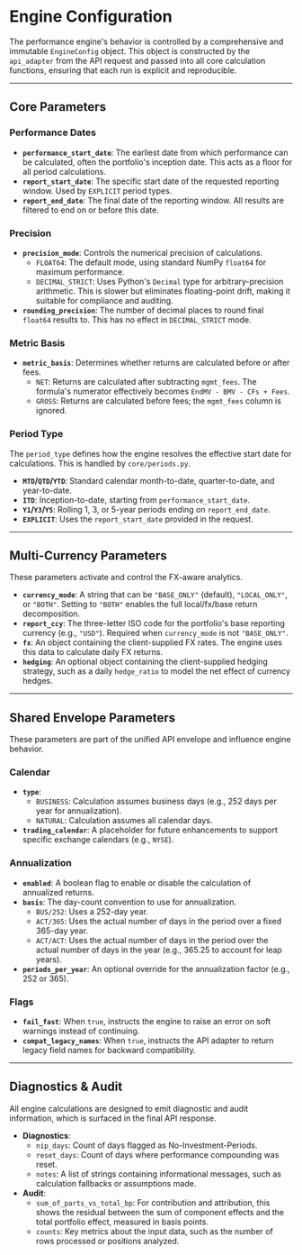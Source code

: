 # Engine Configuration

The performance engine's behavior is controlled by a comprehensive and immutable `EngineConfig` object. This object is constructed by the `api_adapter` from the API request and passed into all core calculation functions, ensuring that each run is explicit and reproducible.

---

## Core Parameters

### Performance Dates

-   **`performance_start_date`**: The earliest date from which performance can be calculated, often the portfolio's inception date. This acts as a floor for all period calculations.
-   **`report_start_date`**: The specific start date of the requested reporting window. Used by `EXPLICIT` period types.
-   **`report_end_date`**: The final date of the reporting window. All results are filtered to end on or before this date.

### Precision

-   **`precision_mode`**: Controls the numerical precision of calculations.
    -   `FLOAT64`: The default mode, using standard NumPy `float64` for maximum performance.
    -   `DECIMAL_STRICT`: Uses Python's `Decimal` type for arbitrary-precision arithmetic. This is slower but eliminates floating-point drift, making it suitable for compliance and auditing.
-   **`rounding_precision`**: The number of decimal places to round final `float64` results to. This has no effect in `DECIMAL_STRICT` mode.

### Metric Basis

-   **`metric_basis`**: Determines whether returns are calculated before or after fees.
    -   `NET`: Returns are calculated after subtracting `mgmt_fees`. The formula's numerator effectively becomes `EndMV - BMV - CFs + Fees`.
    -   `GROSS`: Returns are calculated before fees; the `mgmt_fees` column is ignored.

### Period Type

The `period_type` defines how the engine resolves the effective start date for calculations. This is handled by `core/periods.py`.
-   **`MTD`/`QTD`/`YTD`**: Standard calendar month-to-date, quarter-to-date, and year-to-date.
-   **`ITD`**: Inception-to-date, starting from `performance_start_date`.
-   **`Y1`/`Y3`/`Y5`**: Rolling 1, 3, or 5-year periods ending on `report_end_date`.
-   **`EXPLICIT`**: Uses the `report_start_date` provided in the request.

---

## Multi-Currency Parameters

These parameters activate and control the FX-aware analytics.

-   **`currency_mode`**: A string that can be `"BASE_ONLY"` (default), `"LOCAL_ONLY"`, or `"BOTH"`. Setting to `"BOTH"` enables the full local/fx/base return decomposition.
-   **`report_ccy`**: The three-letter ISO code for the portfolio's base reporting currency (e.g., `"USD"`). Required when `currency_mode` is not `"BASE_ONLY"`.
-   **`fx`**: An object containing the client-supplied FX rates. The engine uses this data to calculate daily FX returns.
-   **`hedging`**: An optional object containing the client-supplied hedging strategy, such as a daily `hedge_ratio` to model the net effect of currency hedges.

---

## Shared Envelope Parameters

These parameters are part of the unified API envelope and influence engine behavior.

### Calendar

-   **`type`**:
    -   `BUSINESS`: Calculation assumes business days (e.g., 252 days per year for annualization).
    -   `NATURAL`: Calculation assumes all calendar days.
-   **`trading_calendar`**: A placeholder for future enhancements to support specific exchange calendars (e.g., `NYSE`).

### Annualization

-   **`enabled`**: A boolean flag to enable or disable the calculation of annualized returns.
-   **`basis`**: The day-count convention to use for annualization.
    -   `BUS/252`: Uses a 252-day year.
    -   `ACT/365`: Uses the actual number of days in the period over a fixed 365-day year.
    -   `ACT/ACT`: Uses the actual number of days in the period over the actual number of days in the year (e.g., 365.25 to account for leap years).
-   **`periods_per_year`**: An optional override for the annualization factor (e.g., 252 or 365).

### Flags

-   **`fail_fast`**: When `true`, instructs the engine to raise an error on soft warnings instead of continuing.
-   **`compat_legacy_names`**: When `true`, instructs the API adapter to return legacy field names for backward compatibility.

---

## Diagnostics & Audit

All engine calculations are designed to emit diagnostic and audit information, which is surfaced in the final API response.
-   **Diagnostics**:
    -   `nip_days`: Count of days flagged as No-Investment-Periods.
    -   `reset_days`: Count of days where performance compounding was reset.
    -   `notes`: A list of strings containing informational messages, such as calculation fallbacks or assumptions made.
-   **Audit**:
    -   `sum_of_parts_vs_total_bp`: For contribution and attribution, this shows the residual between the sum of component effects and the total portfolio effect, measured in basis points.
    -   `counts`: Key metrics about the input data, such as the number of rows processed or positions analyzed.
````
